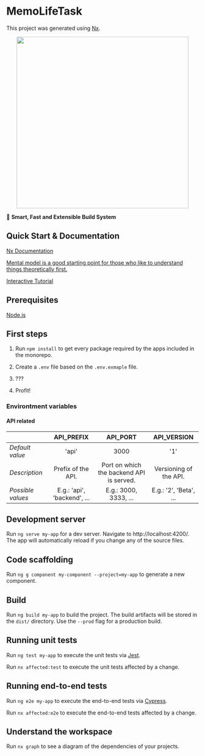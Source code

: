 # MemoLifeTask

This project was generated using [Nx](https://nx.dev).

<p style="text-align: center;"><img src="https://raw.githubusercontent.com/nrwl/nx/master/images/nx-logo.png" width="450"></p>

🔎 **Smart, Fast and Extensible Build System**

## Quick Start & Documentation

[Nx Documentation](https://nx.dev/getting-started/intro)

[Mental model is a good starting point for those who like to understand things theoretically first.](https://nx.dev/concepts/mental-model)

[Interactive Tutorial](https://nx.dev/getting-started/angular-tutorial)

## Prerequisites

[Node.js](https://nodejs.org/)

## First steps

1. Run `npm install` to get every package required by the apps included in the monorepo.

2. Create a `.env` file based on the `.env.exmaple` file.

3. ???

4. Profit!

### Environtment variables

#### API related

|                   |       **API_PREFIX**        |               **API_PORT**               |    **API_VERSION**     |
| ----------------- | :-------------------------: | :--------------------------------------: | :--------------------: |
| _Default value_   |            'api'            |                   3000                   |          '1'           |
| _Description_     |     Prefix of the API.      | Port on which the backend API is served. | Versioning of the API. |
| _Possible values_ | E.g.: 'api', 'backend', ... |          E.g.: 3000, 3333, ...           | E.g.: '2', 'Beta', ... |

## Development server

Run `ng serve my-app` for a dev server. Navigate to http://localhost:4200/. The app will automatically reload if you change any of the source files.

## Code scaffolding

Run `ng g component my-component --project=my-app` to generate a new component.

## Build

Run `ng build my-app` to build the project. The build artifacts will be stored in the `dist/` directory. Use the `--prod` flag for a production build.

## Running unit tests

Run `ng test my-app` to execute the unit tests via [Jest](https://jestjs.io).

Run `nx affected:test` to execute the unit tests affected by a change.

## Running end-to-end tests

Run `ng e2e my-app` to execute the end-to-end tests via [Cypress](https://www.cypress.io).

Run `nx affected:e2e` to execute the end-to-end tests affected by a change.

## Understand the workspace

Run `nx graph` to see a diagram of the dependencies of your projects.

